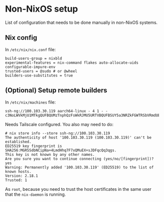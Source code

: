 # Non-NixOS setup

List of configuration that needs to be done manually in non-NixOS systems.

## Nix config

In `/etc/nix/nix.conf` file:

```
build-users-group = nixbld
experimental-features = nix-command flakes auto-allocate-uids configurable-impure-env
trusted-users = @sudo # or @wheel
builders-use-substitutes = true
```

## (Optional) Setup remote builders

In `/etc/nix/machines` file:

```
ssh-ng://100.103.30.119 aarch64-linux - 4 1 - - c3NoLWVkMjU1MTkgQUFBQUMzTnphQzFsWkRJMU5URTVBQUFBSUY5a3NRZkFGWTRSbVRmdUEzTDdTQ1Z0YlpsZ2hodVBWSDAxWTRDbytvOHIgcm9vdEB6YXRzdW5lLW5peG9zCg==
```

Needs Tailscale configured. You also may need to do:

```console
# nix store info --store ssh-ng://100.103.30.119
The authenticity of host '100.103.30.119 (100.103.30.119)' can't be established.
ED25519 key fingerprint is SHA256:MGRSSdbNCipNa+4LmdHhq7F7xQMuEX+sJDFqcQq3qgs.
This key is not known by any other names.
Are you sure you want to continue connecting (yes/no/[fingerprint])? yes
Warning: Permanently added '100.103.30.119' (ED25519) to the list of known hosts.
Version: 2.18.1
Trusted: 1
```

As `root`, because you need to trust the host certificates in the same user
that the `nix-daemon` is running.
